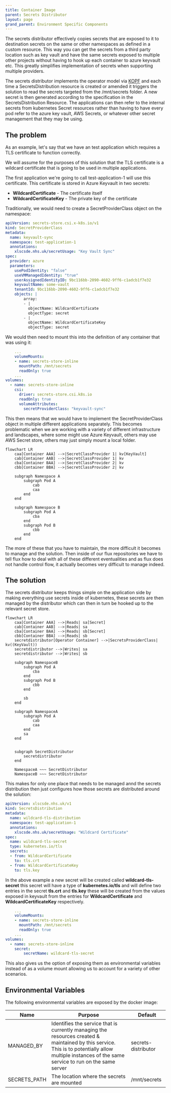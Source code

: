 ```yaml
---
title: Container Image
parent: Secrets Distributor
layout: page
grand_parent: Environment Specific Components
---
```

The secrets distributor effectively copies secrets that are exposed to it to destination secrets on the same or other namespaces as defined in a custom resource. This way you can get the secrets from a third party location such as key vault and have the same secrets exposed to multiple other projects without having to hook up each container to azure keyvault etc. This greatly simplifies implementation of secrets when supporting multiple providers.

The secrets distributor implements the operator model via [KOPF](https://lsc-sde.github.io/lsc-sde/Developer-Guide/KOPF.html) and each time a SecretsDistribution resource is created or amended it triggers the solution to read the secrets targeted from the /mnt/secrets folder. A new secret is then generated according to the specification in the SecretsDistribution Resource. The applications can then refer to the internal secrets from kubernetes Secret resources rather than having to have every pod refer to the azure key vault, AWS Secrets, or whatever other secret management that they may be using.

## The problem
As an example, let's say that we have an test application which requires a TLS certificate to function correctly.

We will assume for the purposes of this solution that the TLS certificate is a wildcard certificate that is going to be used in multiple applications.

The first application we're going to call test-application-1 will use this certificate. This certificate is stored in Azure Keyvault in two secrets:

* **WildcardCertificate** - The certificate itself
* **WildcardCertificateKey** - The private key of the certificate

Traditionally, we would need to create a SecretProviderClass object on the namespace:

```yaml
apiVersion: secrets-store.csi.x-k8s.io/v1
kind: SecretProviderClass
metadata:
  name: keyvault-sync
  namespace: test-application-1
  annotations:
    xlscsde.nhs.uk/secretUsage: "Key Vault Sync"
spec:
  provider: azure
  parameters:
    usePodIdentity: "false"
    useVMManagedIdentity: "true"
    userAssignedIdentityID: 9bc116bb-2090-4602-9ff6-c1adcb1f7e32
    keyvaultName: some-vault
    tenantId: 9bc116bb-2090-4602-9ff6-c1adcb1f7e32 
    objects: |
        array:
        - |
          objectName: WildcardCertificate
          objectType: secret
        - |
          objectName: WildcardCertificateKey
          objectType: secret
```

We would then need to mount this into the definition of any container that was using it:

```yaml
    ...
    volumeMounts:
    - name: secrets-store-inline
      mountPath: /mnt/secrets
      readOnly: true
    ...
volumes:
  - name: secrets-store-inline
    csi:
      driver: secrets-store.csi.k8s.io
      readOnly: true
      volumeAttributes:
        secretProviderClass: "keyvault-sync"
```

This then means that we would have to implement the SecretProviderClass object in multiple different applications separately. This becomes problematic when we are working with a variety of different infrastructure and landscapes, where some might use Azure Keyvault, others may use AWS Secret store, others may just simply mount a local folder.

```mermaid
flowchart LR
    caa[Container AAA] -->|SecretClassProvider 1| kv[KeyVault]
    cab[Container AAB] -->|SecretClassProvider 1| kv
    cba[Container BAA] -->|SecretClassProvider 2| kv
    cbb[Container BBA] -->|SecretClassProvider 2| kv

    subgraph Namespace A
        subgraph Pod A
            cab
            caa
        end
    end

    subgraph Namespace B
        subgraph Pod A
            cba
        end
        subgraph Pod B
            cbb
        end
    end
```

The more of these that you have to maintain, the more difficult it becomes to manage and the solution. Then inside of our flux repositories we have to tell flux how to deal with all of these different eventualities and as flux does not handle control flow, it actually becomes very difficult to manage indeed.

## The solution
The secrets distributor keeps things simple on the application side by making everything use secrets inside of kubernetes, these secrets are then managed by the distributor which can then in turn be hooked up to the relevant secret store. 

```mermaid
flowchart LR
    caa[Container AAA] -->|Reads| sa[Secret] 
    cab[Container AAB] -->|Reads| sa
    cba[Container BAA] -->|Reads| sb[Secret]
    cbb[Container BBA] -->|Reads| sb
    secretdistributor[Operator Container] -->|SecretsProviderClass| kv((KeyVault)) 
    secretdistributor -->|Writes| sa
    secretdistributor -->|Writes| sb
    
    subgraph NamespaceB
        subgraph Pod A
            cba
        end
        subgraph Pod B
            cbb
        end

        sb
    end

    subgraph NamespaceA
        subgraph Pod A
            cab
            caa
        end
        sa
    end

    
    subgraph SecretDistributor
        secretdistributor
    end

    NamespaceA ~~~ SecretDistributor
    NamespaceB ~~~ SecretDistributor
```

This makes for only one place that needs to be managed annd the secrets distribution then just configures how those secrets are distributed around the solution:

```yaml
apiVersion: xlscsde.nhs.uk/v1
kind: SecretsDistribution
metadata:
  name: wildcard-tls-distribution
  namespace: test-application-1
  annotations:
    xlscsde.nhs.uk/secretUsage: "Wildcard Certificate"
spec:
  name: wildcard-tls-secret
  type: kubernetes.io/tls
  secrets:
  - from: WildcardCertificate
    to: tls.crt
  - from: WildcardCertificateKey
    to: tls.key
```

In the above example a new secret will be created called **wildcard-tls-secret** this secret will have a type of **kubernetes.io/tls** and will define two entries in the secret **tls.crt** and **tls.key** these will be created from the values exposed in keyvault from the entries for **WildcardCertificate** and **WildcardCertificateKey** respectively.


```yaml
    ...
    volumeMounts:
    - name: secrets-store-inline
      mountPath: /mnt/secrets
      readOnly: true
    ...
volumes:
  - name: secrets-store-inline
    secret:
        secretName: wildcard-tls-secret
```

This also gives us the option of exposing them as environmental variables instead of as a volume mount allowing us to account for a variety of other scenarios.

## Environmental Variables

The following environmental variables are exposed by the docker image:

| Name | Purpose | Default |
| --- | --- | --- | 
| MANAGED_BY | Identifies the service that is currently managing the resources created & maintained by this service. This is to potentially allow multiple instances of the same service to run on the same server | secrets-distributor |
| SECRETS_PATH | The location where the secrets are mounted | /mnt/secrets |
